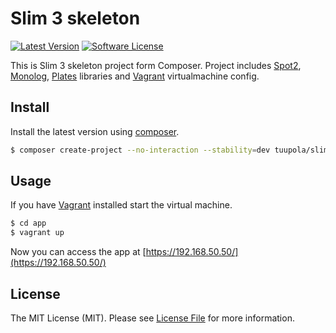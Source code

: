 # Slim 3 skeleton

[![Latest Version](https://img.shields.io/packagist/v/tuupola/slim-skeleton.svg?style=flat-square)](https://packagist.org/packages/tuupola/slim-skeleton)
[![Software License](https://img.shields.io/badge/license-MIT-brightgreen.svg?style=flat-square)](LICENSE.md)

This is Slim 3 skeleton project form Composer. Project includes [Spot2](http://phpdatamapper.com/), [Monolog](https://github.com/Seldaek/monolog), [Plates](http://platesphp.com/) libraries and [Vagrant](https://www.vagrantup.com/) virtualmachine config.

## Install

Install the latest version using [composer](https://getcomposer.org/).

``` bash
$ composer create-project --no-interaction --stability=dev tuupola/slim-skeleton app
```

## Usage

If you have [Vagrant](https://www.vagrantup.com/) installed start the virtual machine.

``` bash
$ cd app
$ vagrant up
```

Now you can access the app at [https://192.168.50.50/](https://192.168.50.50/)

## License

The MIT License (MIT). Please see [License File](LICENSE.md) for more information.